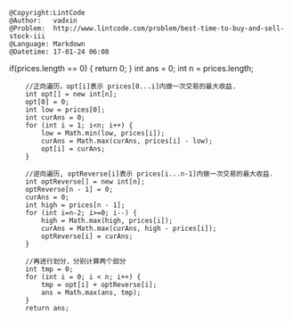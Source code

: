 ```
@Copyright:LintCode
@Author:   vadxin
@Problem:  http://www.lintcode.com/problem/best-time-to-buy-and-sell-stock-iii
@Language: Markdown
@Datetime: 17-01-24 06:08
```

if(prices.length == 0) {
            return 0;
        }
        int ans = 0;
        int n = prices.length;
        
        //正向遍历，opt[i]表示 prices[0...i]内做一次交易的最大收益.
        int opt[] = new int[n];
        opt[0] = 0;
        int low = prices[0];
        int curAns = 0;
        for (int i = 1; i<n; i++) {
            low = Math.min(low, prices[i]);
            curAns = Math.max(curAns, prices[i] - low);
            opt[i] = curAns;
        }
        
        //逆向遍历, optReverse[i]表示 prices[i...n-1]内做一次交易的最大收益.
        int optReverse[] = new int[n];
        optReverse[n - 1] = 0;
        curAns = 0;
        int high = prices[n - 1];
        for (int i=n-2; i>=0; i--) {
            high = Math.max(high, prices[i]);
            curAns = Math.max(curAns, high - prices[i]);
            optReverse[i] = curAns;
        }
        
        //再进行划分，分别计算两个部分
        int tmp = 0;
        for (int i = 0; i < n; i++) {
            tmp = opt[i] + optReverse[i];
            ans = Math.max(ans, tmp);
        }
        return ans;